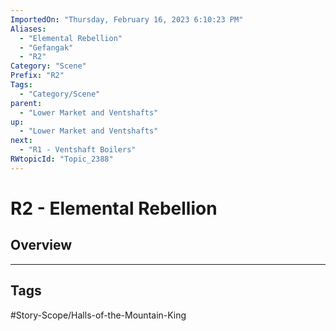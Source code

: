 ```yaml
---
ImportedOn: "Thursday, February 16, 2023 6:10:23 PM"
Aliases:
  - "Elemental Rebellion"
  - "Gefangak"
  - "R2"
Category: "Scene"
Prefix: "R2"
Tags:
  - "Category/Scene"
parent:
  - "Lower Market and Ventshafts"
up:
  - "Lower Market and Ventshafts"
next:
  - "R1 - Ventshaft Boilers"
RWtopicId: "Topic_2388"
---
```

# R2 - Elemental Rebellion
## Overview

---
## Tags
#Story-Scope/Halls-of-the-Mountain-King

